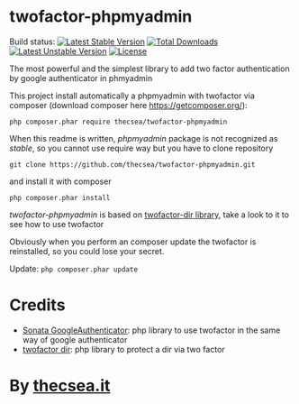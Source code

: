 # twofactor-phpmyadmin
Build status:  [![Latest Stable Version](https://poser.pugx.org/thecsea/twofactor-phpmyadmin/v/stable)](https://packagist.org/packages/thecsea/twofactor-phpmyadmin) [![Total Downloads](https://poser.pugx.org/thecsea/twofactor-phpmyadmin/downloads)](https://packagist.org/packages/thecsea/twofactor-phpmyadmin) [![Latest Unstable Version](https://poser.pugx.org/thecsea/twofactor-phpmyadmin/v/unstable)](https://packagist.org/packages/thecsea/twofactor-phpmyadmin) [![License](https://poser.pugx.org/thecsea/twofactor-phpmyadmin/license)](https://packagist.org/packages/thecsea/twofactor-phpmyadmin)

The most powerful and the simplest library to add two factor authentication by google authenticator in phmyadmin

This project install automatically a phpmyadmin with twofactor via composer (download composer here https://getcomposer.org/):

`php composer.phar require thecsea/twofactor-phpmyadmin `

When this readme is written, *phpmyadmin* package is not recognized as *stable*, so you cannot use require way but you have to clone repository

`git clone https://github.com/thecsea/twofactor-phpmyadmin.git`

and install it with composer

`php composer.phar install`
 
*twofactor-phpmyadmin* is based on [twofactor-dir library](https://github.com/thecsea/twofactor-dir), take a look to it to see how to use twofactor

Obviously when you perform an composer update the twofactor is reinstalled, so you could lose your secret.

Update: `php composer.phar update`

# Credits
* [Sonata GoogleAuthenticator](https://github.com/sonata-project/GoogleAuthenticator): php library to use twofactor in the same way of google authenticator
* [twofactor dir](https://github.com/thecsea/twofactor-dir): php library to protect a dir via two factor

# By [thecsea.it](http://www.thecsea.it)

